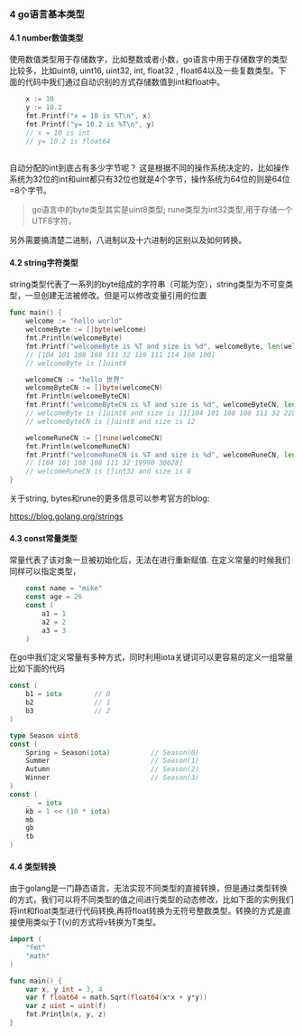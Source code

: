 ### 4 go语言基本类型

#### 4.1 number数值类型

使用数值类型用于存储数字，比如整数或者小数，go语言中用于存储数字的类型比较多，比如uint8, uint16, uint32, int, float32 , float64以及一些复数类型。下面的代码中我们通过自动识别的方式存储数值到int和float中。

```go
	x := 10
	y := 10.2
	fmt.Printf("x = 10 is %T\n", x)
	fmt.Printf("y= 10.2 is %T\n", y)
	// x = 10 is int
	// y= 10.2 is float64
	
```

自动分配的int到底占有多少字节呢？ 这是根据不同的操作系统决定的，比如操作系统为32位的int和uint都只有32位也就是4个字节，操作系统为64位的则是64位=8个字节。

>  go语言中的byte类型其实是uint8类型; rune类型为int32类型,用于存储一个UTF8字符。

另外需要搞清楚二进制，八进制以及十六进制的区别以及如何转换。

#### 4.2 string字符类型

string类型代表了一系列的byte组成的字符串（可能为空），string类型为不可变类型，一旦创建无法被修改。但是可以修改变量引用的位置

```go
func main() {
	welcome := "hello world"
	welcomeByte := []byte(welcome)
	fmt.Println(welcomeByte)
	fmt.Printf("welcomeByte is %T and size is %d", welcomeByte, len(welcomeByte))
	// [104 101 108 108 111 32 119 111 114 108 100]
	// welcomeByte is []uint8

	welcomeCN := "hello 世界"
	welcomeByteCN := []byte(welcomeCN)
	fmt.Println(welcomeByteCN)
	fmt.Printf("welcomeByteCN is %T and size is %d", welcomeByteCN, len(welcomeByteCN))
	// welcomeByte is []uint8 and size is 11[104 101 108 108 111 32 228 184 150231 149 140]
	// welcomeByteCN is []uint8 and size is 12

	welcomeRuneCN := []rune(welcomeCN)
	fmt.Println(welcomeRuneCN)
	fmt.Printf("welcomeRuneCN is %T and size is %d", welcomeRuneCN, len(welcomeRuneCN))
	// [104 101 108 108 111 32 19990 30028]
	// welcomeRuneCN is []int32 and size is 8
}

```

关于string, bytes和rune的更多信息可以参考官方的blog:

https://blog.golang.org/strings



#### 4.3 const常量类型

常量代表了该对象一旦被初始化后，无法在进行重新赋值. 在定义常量的时候我们同样可以指定类型，

```go
	const name = "mike"
	const age = 26
	const (
        a1 = 1
        a2 = 2
        a3 = 3
	)
```



在go中我们定义常量有多种方式，同时利用iota关键词可以更容易的定义一组常量比如下面的代码

```go
const (
	b1 = iota        // 0
	b2               // 1
	b3 				 // 2
)

type Season uint8
const (
	Spring = Season(iota)          // Season(0)
	Summer                         // Season(1)
	Autumn						   // Season(2)
	Winner						   // Season(3)
)
const (
	_  = iota
	kb = 1 << (10 * iota)
	mb
	gb
	tb
)
```


#### 4.4 类型转换

由于golang是一门静态语言，无法实现不同类型的直接转换，但是通过类型转换的方式，我们可以将不同类型的值之间进行类型的动态修改，比如下面的实例我们将int和float类型进行代码转换,再将float转换为无符号整数类型。转换的方式是直接使用类似于T(v)的方式将v转换为T类型。

```go
import (
	"fmt"
	"math"
)

func main() {
	var x, y int = 3, 4
	var f float64 = math.Sqrt(float64(x*x + y*y))
	var z uint = uint(f)
	fmt.Println(x, y, z)
}
```

